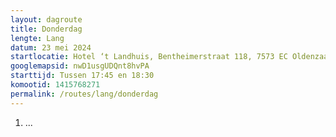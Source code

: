```yaml
---
layout: dagroute
title: Donderdag
lengte: Lang
datum: 23 mei 2024
startlocatie: Hotel ‘t Landhuis, Bentheimerstraat 118, 7573 EC Oldenzaal
googlemapsid: nwD1usgUDQnt8hvPA
starttijd: Tussen 17:45 en 18:30
komootid: 1415768271
permalink: /routes/lang/donderdag
---
```


1.	...